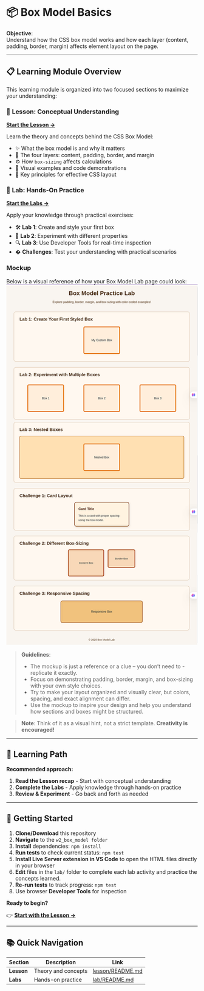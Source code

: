 
# 📦 Box Model Basics

**Objective**:  
Understand how the CSS box model works and how each layer (content, padding, border, margin) affects element layout on the page.

---

## 📋 Learning Module Overview

This learning module is organized into two focused sections to maximize your understanding:

### 📖 **Lesson: Conceptual Understanding**
**[Start the Lesson →](./lesson/README.md)**

Learn the theory and concepts behind the CSS Box Model:
- ✨ What the box model is and why it matters
- 🎯 The four layers: content, padding, border, and margin
- ⚙️ How `box-sizing` affects calculations
- 🎨 Visual examples and code demonstrations
- 🧠 Key principles for effective CSS layout

### 🧪 **Lab: Hands-On Practice**
**[Start the Labs →](./lab/README.md)**

Apply your knowledge through practical exercises:
- 🛠️ **Lab 1**: Create and style your first box
- 🎨 **Lab 2**: Experiment with different properties
- 🔍 **Lab 3**: Use Developer Tools for real-time inspection
- � **Challenges**: Test your understanding with practical scenarios

### Mockup
Below is a visual reference of how your Box Model Lab page could look:
![box-modal-mockup](/lab/public/box-model.png)

> **Guidelines**:  
> - The mockup is just a reference or a clue – you don’t need to - replicate it exactly.
> - Focus on demonstrating padding, border, margin, and box-sizing with your own style choices.
> - Try to make your layout organized and visually clear, but colors, spacing, and exact alignment can differ.
> - Use the mockup to inspire your design and help you understand how sections and boxes might be structured.


>**Note**: Think of it as a visual hint, not a strict template. **Creativity is encouraged!**
---

## 🎯 Learning Path

**Recommended approach:**

1. **Read the Lesson recap** - Start with conceptual understanding
2. **Complete the Labs** - Apply knowledge through hands-on practice
3. **Review & Experiment** - Go back and forth as needed

---

## 🏁 Getting Started

1. **Clone/Download** this repository
2. **Navigate** to the `w2_box_model folder`
3. **Install** dependencies: `npm install`
4. **Run tests** to check current status: `npm test`
5. **Install Live Server extension in VS Code** to open the HTML files directly in your browser
6. **Edit** files in the `lab/` folder to complete each lab activity and practice the concepts learned.
7. **Re-run tests** to track progress: `npm test`
8. Use browser **Developer Tools** for inspection

**Ready to begin?**

👉 **[Start with the Lesson →](./lesson/README.md)**

---

## 📚 Quick Navigation

| Section | Description | Link |
|---------|-------------|------|
| **Lesson** | Theory and concepts | [lesson/README.md](./lesson/README.md) |
| **Labs** | Hands-on practice | [lab/README.md](./lab/README.md) |
